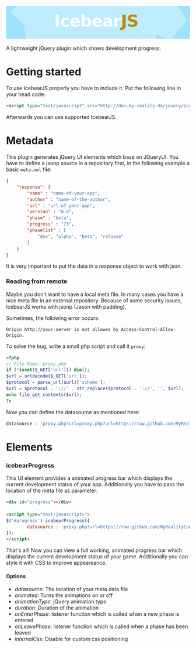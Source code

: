 ![icebearJS](icebearjs-head.png)

A lightweight jQuery plugin which shows development progress.

Getting started
===

To use IcebearJS properly you have to include it. Put the following line in your head code:

```html
<script type="text/javascript" src="http://dev.my-reality.de/jquery/icebearjs/1.0/jquery.icebearjs.min.js"></script>
```

Afterwards you can use supported IcebearJS.

Metadata
===

This plugin generates jQuery UI elements which base on JQueryUI. You have to define a jsonp source in a repository first, in the following example a basic ```meta.xml``` file:

```json
{
    "response": {
        "name" : "name-of-your-app",
        "author" : "name-of-the-author",
        "url" : "url-of-your-app",
        "version" : "0.8",
        "phase" : "beta",
        "progress" : "73",
        "phaselist" : [
            "dev", "alpha", "beta", "release"
        ]
    }
}
```

It is very important to put the data in a response object to work with json. 

### Reading from remote

Maybe you don't want to have a local meta file. In many cases you have a nice meta file in an external repository. Because of some security issues, IcebearJS works with jsonp (Jason with padding).

Sometimes, the following error occurs:

```text
Origin http://your-server is not allowed by Access-Control-Allow-Origin.
```

To solve the bug, write a small php script and call it ```proxy```:
```php
<?php
// File Name: proxy.php
if (!isset($_GET['url'])) die();
$url = urldecode($_GET['url']);
$protocol = parse_url($url)['scheme'];
$url = $protocol . '://' . str_replace($protocol . '://', '', $url);
echo file_get_contents($url);
?>
```

Now you can define the datasource as mentioned here:
```javascript
datasource : 'proxy.php?url=proxy.php?url=https://raw.github.com/MyRealityCoding/galacticum/master/res/meta.json'
```

Elements
===

### icebearProgress

This UI element provides a animated progress bar which displays the current development status of your app. Additionally you have to pass the location of the meta file as parameter:

```html
<div id="progress"></div>

<script type="text/javascript>">
$('#progress').icebearProgress({
        datasource : 'proxy.php?url=https://raw.github.com/MyRealityCoding/galacticum/master/res/meta.json'
});
</script>
```
That's all! Now you can view a full working, animated progress bar which displays the current development status of your game. Additionally you can style it with CSS to improve appeareance.

#### Options

 * *datasource*: The location of your meta data file
 * *animated*: Turns the animations on or off
 * *animationType*: jQuery animation type
 * *duration*: Duration of the animation
 * *onEnterPhase*: listener function which is called when a new phase is entered
 * *onLeavePhase*: listener function which is called when a phase has been leaved
 * *internalCss*: Disable for custom css positioning


